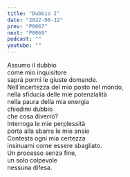 ```yaml
---
title: "Dubbio I"
date: "2022-06-12"
prev: "P0067"
next: "P0069"
podcast: ""
youtube: ""
---
```


Assumo il dubbio  
come mio inquisitore  
saprà pormi le giuste domande.  
Nell’incertezza del mio posto nel mondo,  
nella sfiducia delle mie potenzialità  
nella paura della mia energia  
chiedimi dubbio  
che cosa diverrò?  
Interroga le mie perplessità  
porta alla sbarra le mie ansie  
Contesta ogni mia certezza  
insinuami come essere sbagliato.  
Un processo senza fine,  
un solo colpevole  
nessuna difesa.

